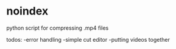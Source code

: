 # noindex
python script for compressing .mp4 files

todos:
-error handling
-simple cut editor
-putting videos together